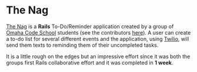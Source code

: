 # The Nag
[The Nag](http://the-nag-app.herokuapp.com/) is a **Rails** To-Do/Reminder application created by a group of [Omaha Code School](http://omahacodeschool.com/) students (see the contributors [here](https://github.com/nivram80/the-nag/graphs/contributors)).  A user can create a to-do list for several different events and the application, using [Twilio](https://www.twilio.com/), will send them texts to reminding them of their uncompleted tasks.  

It is a little rough on the edges but an impressive effort since it was both the groups first Rails collaborative effort and it was completed in **1 week**.
